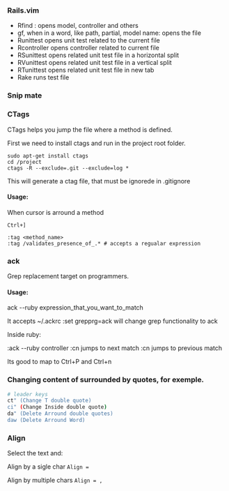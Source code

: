 ### Rails.vim
* Rfind <word> <tab>: opens model, controller and others
* gf, when in a word, like path, partial, model name: opens the file
* Runittest opens unit test related to the current file
* Rcontroller  opens controller related to current file
* RSunittest opens related unit test file in a horizontal split
* RVunittest opens related unit test file in a vertical split
* RTunittest opens related unit test file in new tab
* Rake runs test file

### Snip mate


### CTags

CTags helps you jump the file where a method is defined.

First we need to install ctags and run in the project root folder.

```
sudo apt-get install ctags
cd /project
ctags -R --exclude=.git --exclude=log *
```

This will generate a ctag file, that must be ignorede in .gitignore

#### Usage:

When cursor is arround a method

```
Ctrl+]
```

```
:tag <method_name>
:tag /validates_presence_of_.* # accepts a regualar expression
```

### ack

Grep replacement target on programmers.

#### Usage:

ack --ruby expression_that_you_want_to_match

It accepts ~/.ackrc
:set grepprg=ack will change grep functionality to ack

Inside ruby:

:ack --ruby controller
:cn jumps to next match
:cn jumps to previous match

Its good to map to Ctrl+P and Ctrl+n

### Changing content of surrounded by quotes, for exemple.

```bash
# leader keys
ct" (Change T double quote)
ci" (Change Inside double quote)
da" (Delete Arround double quotes)
daw (Delete Arround Word)
```


### Align

Select the text and:

Align by a sigle char
```Align =```

Align by multiple chars
```Align = ,```
